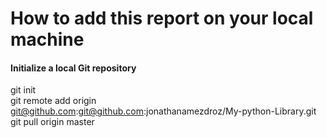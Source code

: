 # How to add this report on your local machine


#### Initialize a local Git repository
git init \
git remote add origin git@github.com:git@github.com:jonathanamezdroz/My-python-Library.git  \
git pull origin master